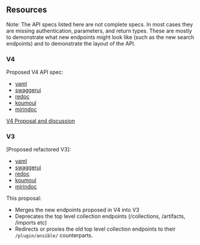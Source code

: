 ## Resources

Note: The API specs listed here are not complete specs. In most cases they are missing authentication, parameters, and return types. These are mostly to demonstrate what new endpoints might look like (such as the new search endpoints) and to demonstrate the layout of the API.

### V4
Proposed V4 API spec:
* [yaml](https://raw.githubusercontent.com/newswangerd/galaxy-api-v4/master/openapi%3A%20galaxy_ng_v4.yml)
* [swaggerui](https://petstore.swagger.io/?url=https://raw.githubusercontent.com/newswangerd/galaxy-api-v4/master/openapi%3A%20galaxy_ng_v4.yml)
* [redoc](https://redocly.github.io/redoc/?url=https://raw.githubusercontent.com/newswangerd/galaxy-api-v4/master/openapi%3A%20galaxy_ng_v4.yml)
* [koumoul](https://koumoul.com/openapi-viewer/?url=https://raw.githubusercontent.com/newswangerd/galaxy-api-v4/master/openapi%3A%20galaxy_ng_v4.yml)
* [mirindoc](https://mrin9.github.io/OpenAPI-Viewer/#/load/https%3A%2F%2Fraw.githubusercontent.com%2Falikins%2Fgalaxy_ng%2Fsync_model_46%2Fopenapi%2Fui_openapi.yaml)

[V4 Proposal and discussion](https://hackmd.io/x0NmCvqPSM6DBVW-6qIfsQ)

### V3

[Proposed refactored V3]:
* [yaml](https://raw.githubusercontent.com/newswangerd/galaxy-api-v4/master/refactored_v3.yaml)
* [swaggerui](https://petstore.swagger.io/?url=https://raw.githubusercontent.com/newswangerd/galaxy-api-v4/master/refactored_v3.yaml)
* [redoc](https://redocly.github.io/redoc/?url=https://raw.githubusercontent.com/newswangerd/galaxy-api-v4/master/refactored_v3.yaml)
* [koumoul](https://koumoul.com/openapi-viewer/?url=https://raw.githubusercontent.com/newswangerd/galaxy-api-v4/master/refactored_v3.yaml)
* [mirindoc](https://mrin9.github.io/OpenAPI-Viewer/#/load/https%3A%2F%2Fraw.githubusercontent.com%2newswangerd%2galaxy-api-v4%2master%2refactored_v3.yaml)

This proposal:
- Merges the new endpoints proposed in V4 into V3
- Deprecates the top level collection endpoints (/collections, /artifacts, /imports etc)
- Redirects or proxies the old top level collection endpoints to their `/plugin/ansible/` counterparts.
